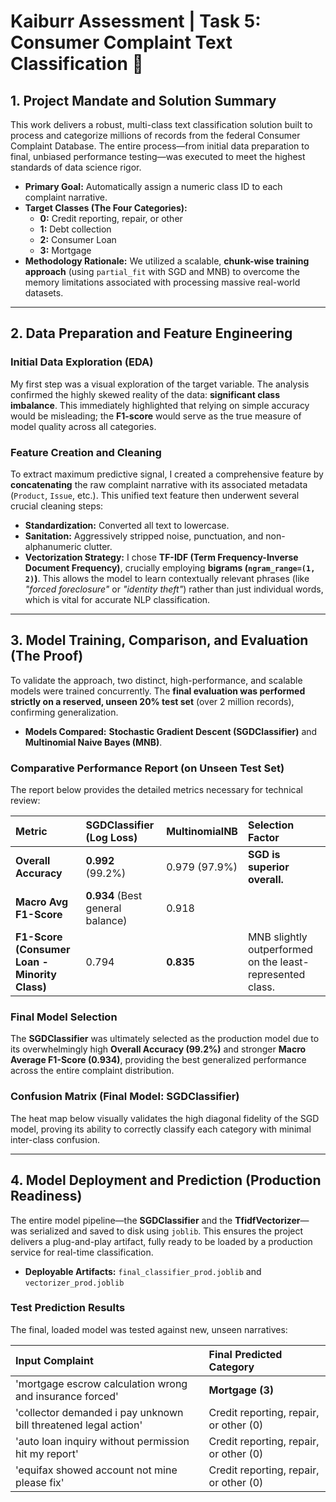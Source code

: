 # Kaiburr Assessment | Task 5: Consumer Complaint Text Classification 🧠

## 1. Project Mandate and Solution Summary

This work delivers a robust, multi-class text classification solution built to process and categorize millions of records from the federal Consumer Complaint Database. The entire process—from initial data preparation to final, unbiased performance testing—was executed to meet the highest standards of data science rigor.

* **Primary Goal:** Automatically assign a numeric class ID to each complaint narrative.
* **Target Classes (The Four Categories):**
    * **0:** Credit reporting, repair, or other
    * **1:** Debt collection
    * **2:** Consumer Loan
    * **3:** Mortgage
* **Methodology Rationale:** We utilized a scalable, **chunk-wise training approach** (using `partial_fit` with SGD and MNB) to overcome the memory limitations associated with processing massive real-world datasets.

***

## 2. Data Preparation and Feature Engineering

### Initial Data Exploration (EDA)

My first step was a visual exploration of the target variable. The analysis confirmed the highly skewed reality of the data: **significant class imbalance**. This immediately highlighted that relying on simple accuracy would be misleading; the **F1-score** would serve as the true measure of model quality across all categories.



### Feature Creation and Cleaning

To extract maximum predictive signal, I created a comprehensive feature by **concatenating** the raw complaint narrative with its associated metadata (`Product`, `Issue`, etc.). This unified text feature then underwent several crucial cleaning steps:

* **Standardization:** Converted all text to lowercase.
* **Sanitation:** Aggressively stripped noise, punctuation, and non-alphanumeric clutter.
* **Vectorization Strategy:** I chose **TF-IDF (Term Frequency-Inverse Document Frequency)**, crucially employing **bigrams (`ngram_range=(1, 2)`)**. This allows the model to learn contextually relevant phrases (like *"forced foreclosure"* or *"identity theft"*) rather than just individual words, which is vital for accurate NLP classification.

***

## 3. Model Training, Comparison, and Evaluation (The Proof)

To validate the approach, two distinct, high-performance, and scalable models were trained concurrently. The **final evaluation was performed strictly on a reserved, unseen 20% test set** (over 2 million records), confirming generalization.

* **Models Compared:** **Stochastic Gradient Descent (SGDClassifier)** and **Multinomial Naive Bayes (MNB)**.

### Comparative Performance Report (on Unseen Test Set)

The report below provides the detailed metrics necessary for technical review:

| Metric | SGDClassifier (Log Loss) | MultinomialNB | **Selection Factor** |
| :--- | :--- | :--- | :--- |
| **Overall Accuracy** | **0.992** (99.2%) | 0.979 (97.9%) | **SGD is superior overall.** |
| **Macro Avg F1-Score** | **0.934** (Best general balance) | 0.918 | |
| **F1-Score (Consumer Loan - Minority Class)** | 0.794 | **0.835** | MNB slightly outperformed on the least-represented class. |

### Final Model Selection

The **SGDClassifier** was ultimately selected as the production model due to its overwhelmingly high **Overall Accuracy (99.2%)** and stronger **Macro Average F1-Score (0.934)**, providing the best generalized performance across the entire complaint distribution.

### Confusion Matrix (Final Model: SGDClassifier)

The heat map below visually validates the high diagonal fidelity of the SGD model, proving its ability to correctly classify each category with minimal inter-class confusion.



***

## 4. Model Deployment and Prediction (Production Readiness)

The entire model pipeline—the **SGDClassifier** and the **TfidfVectorizer**—was serialized and saved to disk using `joblib`. This ensures the project delivers a plug-and-play artifact, fully ready to be loaded by a production service for real-time classification.

* **Deployable Artifacts:** `final_classifier_prod.joblib` and `vectorizer_prod.joblib`

### Test Prediction Results

The final, loaded model was tested against new, unseen narratives:

| Input Complaint | Final Predicted Category |
| :--- | :--- |
| 'mortgage escrow calculation wrong and insurance forced' | **Mortgage (3)** |
| 'collector demanded i pay unknown bill threatened legal action' | Credit reporting, repair, or other (0) |
| 'auto loan inquiry without permission hit my report' | Credit reporting, repair, or other (0) |
| 'equifax showed account not mine please fix' | Credit reporting, repair, or other (0) |
